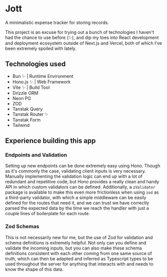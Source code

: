 # Jott

A minimalistic expense tracker for storing records.

This project is an excuse for trying out a bunch of technologies I haven't had the chance to use before (✨), and dip my toes into React development and deployment ecosystem outside of Next.js and Vercel, both of which I've been extremely spoiled with lately. 

## Technologies used
- Bun ✨ | Runtime Environment
- Hono.js ✨ | Web Framework
- Vite ✨ | Build Tool
- Drizzle ORM
- Neon PG
- ZOD
- Tanstak Query
- Tanstak Router ✨
- Tanstak Form
- Tailwind 

## Experience building this app

### Endpoints and Validation
Setting up new endpoints can be done extremely easy using Hono. Though as it's commonly the case, validating client inputs is very necessary. 
Manually implementing the validation logic can end up with a lot of redundant and repetitive code, but Hono provides a really clean and handy API in which custom validators can be defined. Additionally, a `zValidator` package is available to make this even more frictionless when using `zod` as a third-party validator, with which a simple middleware can be easily defined for the routes that need it, and we can trust we have correctly parsed the expected data by the time we reach the handler with just a couple lines of boilerplate for each route. 

### Zod Schemas
This is not necessarily new for me, but the use of Zod for validation and schema definitions is extremely helpful. Not only can you define and validate the incoming inputs, but you can also make these schema definitions consistent with each other coming from one same source of truth, which can then be adapted and inferred as Typescript types to be used throughout the server for anything that interacts with and needs to know the shape of this data.